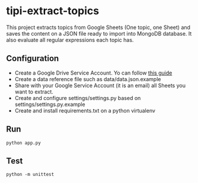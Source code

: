 # tipi-extract-topics

This project extracts topics from Google Sheets (One topic, one Sheet) and saves the content on a JSON file ready to import into MongoDB database. It also evaluate all regular expressions each topic has.

## Configuration

* Create a Google Drive Service Account. Yo can follow [this guide](https://pygsheets.readthedocs.io/en/latest/authorization.html)
* Create a data reference file such as data/data.json.example
* Share with your Google Service Account (it is an email) all Sheets you want to extract.
* Create and configure settings/settings.py based on settings/settings.py.example
* Create and install requirements.txt on a python virtualenv

## Run

```
python app.py
```

## Test

```
python -m unittest
```
